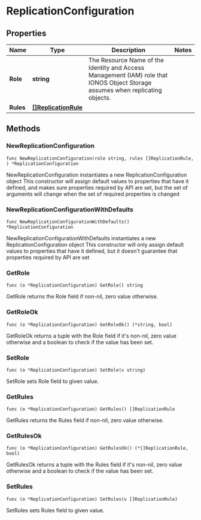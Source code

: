 # ReplicationConfiguration

## Properties

|Name | Type | Description | Notes|
|------------ | ------------- | ------------- | -------------|
|**Role** | **string** | The Resource Name of the Identity and Access Management (IAM) role that IONOS Object Storage assumes when replicating objects. | |
|**Rules** | [**[]ReplicationRule**](ReplicationRule.md) |  | |

## Methods

### NewReplicationConfiguration

`func NewReplicationConfiguration(role string, rules []ReplicationRule, ) *ReplicationConfiguration`

NewReplicationConfiguration instantiates a new ReplicationConfiguration object
This constructor will assign default values to properties that have it defined,
and makes sure properties required by API are set, but the set of arguments
will change when the set of required properties is changed

### NewReplicationConfigurationWithDefaults

`func NewReplicationConfigurationWithDefaults() *ReplicationConfiguration`

NewReplicationConfigurationWithDefaults instantiates a new ReplicationConfiguration object
This constructor will only assign default values to properties that have it defined,
but it doesn't guarantee that properties required by API are set

### GetRole

`func (o *ReplicationConfiguration) GetRole() string`

GetRole returns the Role field if non-nil, zero value otherwise.

### GetRoleOk

`func (o *ReplicationConfiguration) GetRoleOk() (*string, bool)`

GetRoleOk returns a tuple with the Role field if it's non-nil, zero value otherwise
and a boolean to check if the value has been set.

### SetRole

`func (o *ReplicationConfiguration) SetRole(v string)`

SetRole sets Role field to given value.


### GetRules

`func (o *ReplicationConfiguration) GetRules() []ReplicationRule`

GetRules returns the Rules field if non-nil, zero value otherwise.

### GetRulesOk

`func (o *ReplicationConfiguration) GetRulesOk() (*[]ReplicationRule, bool)`

GetRulesOk returns a tuple with the Rules field if it's non-nil, zero value otherwise
and a boolean to check if the value has been set.

### SetRules

`func (o *ReplicationConfiguration) SetRules(v []ReplicationRule)`

SetRules sets Rules field to given value.



